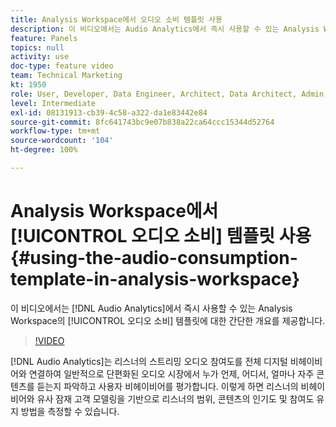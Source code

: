 ```yaml
---
title: Analysis Workspace에서 오디오 소비 템플릿 사용
description: 이 비디오에서는 Audio Analytics에서 즉시 사용할 수 있는 Analysis Workspace의 [오디오 소비] 템플릿에 대한 간단한 개요를 제공합니다.
feature: Panels
topics: null
activity: use
doc-type: feature video
team: Technical Marketing
kt: 1950
role: User, Developer, Data Engineer, Architect, Data Architect, Admin, Leader
level: Intermediate
exl-id: 08131913-cb39-4c58-a322-da1e83442e84
source-git-commit: 8fc641743bc9e07b838a22ca64ccc15344d52764
workflow-type: tm+mt
source-wordcount: '104'
ht-degree: 100%

---
```


# Analysis Workspace에서 [!UICONTROL 오디오 소비] 템플릿 사용 {#using-the-audio-consumption-template-in-analysis-workspace}

이 비디오에서는 [!DNL Audio Analytics]에서 즉시 사용할 수 있는 Analysis Workspace의 [!UICONTROL 오디오 소비] 템플릿에 대한 간단한 개요를 제공합니다.

>[!VIDEO](https://video.tv.adobe.com/v/33529/?quality=12&learn=on&captions=kor)

[!DNL Audio Analytics]는 리스너의 스트리밍 오디오 참여도를 전체 디지털 비헤이비어와 연결하여 일반적으로 단편화된 오디오 시장에서 누가 언제, 어디서, 얼마나 자주 콘텐츠를 듣는지 파악하고 사용자 비헤이비어를 평가합니다. 이렇게 하면 리스너의 비헤이비어와 유사 잠재 고객 모델링을 기반으로 리스너의 범위, 콘텐츠의 인기도 및 참여도 유지 방법을 측정할 수 있습니다.
